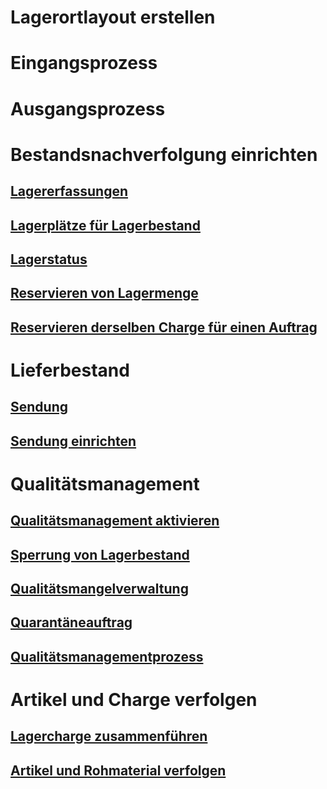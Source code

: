 # Lagerortlayout erstellen
# Eingangsprozess
# Ausgangsprozess
# Bestandsnachverfolgung einrichten
## [Lagererfassungen](inventory-journals.md)
## [Lagerplätze für Lagerbestand](inventory-locations.md)
## [Lagerstatus](inventory-statuses.md)
## [Reservieren von Lagermenge](reserve-inventory-quantities.md)
## [Reservieren derselben Charge für einen Auftrag](../sales-marketing/reserve-same-batch-sales-order.md)
# Lieferbestand
## [Sendung](consignment.md)
## [Sendung einrichten](set-up-consignment.md)
# Qualitätsmanagement
## [Qualitätsmanagement aktivieren](enable-quality-management.md)
## [Sperrung von Lagerbestand](inventory-blocking.md)
## [Qualitätsmangelverwaltung](enable-nonconformance-management.md)
## [Quarantäneauftrag](quarantine-orders.md)
## [Qualitätsmanagementprozess](quality-management-processes.md)
# Artikel und Charge verfolgen
## [Lagercharge zusammenführen](merge-inventory-batches.md)
## [Artikel und Rohmaterial verfolgen](trace-items-raw-materials-inventory-production-sales.md)
